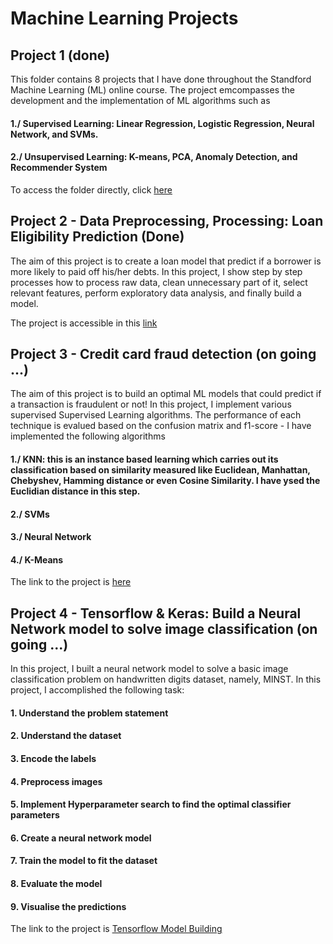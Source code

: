 # Machine Learning Projects

## Project 1 (done)
This folder contains 8 projects that I have done throughout the Standford Machine Learning (ML) online course. The project emcompasses the development and the implementation of ML algorithms such as

  #### 1./ Supervised Learning: Linear Regression, Logistic Regression, Neural Network, and SVMs. 
  #### 2./ Unsupervised Learning: K-means, PCA, Anomaly Detection, and Recommender System

To access the folder directly, click [here](https://github.com/adjanni/Machine_Learning_Projects/tree/master/8_ML_Projects_OCTAVE)

## Project 2 - Data Preprocessing, Processing: Loan Eligibility Prediction (Done)
The aim of this project is to create a loan model that predict if a borrower is more likely to paid off his/her debts. In this project, I show step by step processes how to process raw data, clean unnecessary part of it, select relevant features, perform exploratory data analysis, and finally build a model.

The project is accessible in this [link](https://github.com/adjanni/Machine_Learning_Projects/tree/master/DataPreprocessing_Predicting_Loan_Repayment)


## Project 3 - Credit card fraud detection (on going ...)
The aim of this project is to build an optimal ML models that could predict if a transaction is fraudulent or not! In this project, I implement various supervised Supervised Learning algorithms. The performance of each technique is evalued based on the confusion matrix and f1-score - I have implemented the following algorithms 
  #### 1./ KNN: this is an instance based learning which carries out its classification based on similarity measured like Euclidean, Manhattan, Chebyshev, Hamming distance or even Cosine Similarity. I have ysed the Euclidian distance in this step.
  #### 2./ SVMs
  #### 3./ Neural Network
  #### 4./ K-Means
  
The link to the project is [here](https://github.com/adjanni/Machine_Learning_Projects/tree/master/Credit_Card_Fraud_Detection)

## Project 4 - Tensorflow & Keras: Build a Neural Network model to solve image classification (on going ...)
In this project, I built a neural network model to solve a basic image classification problem on handwritten digits dataset, namely, MINST. In this project, I accomplished the following task:

  #### 1. Understand the problem statement
  #### 2. Understand the dataset
  #### 3. Encode the labels
  #### 4. Preprocess images
  #### 5. Implement Hyperparameter search to find the optimal classifier parameters
  #### 6. Create a neural network model
  #### 7. Train the model to fit the dataset
  #### 8. Evaluate the model
  #### 9. Visualise the predictions
  
The link to the project is [Tensorflow Model Building](https://github.com/adjanni/Machine_Learning_Projects/tree/master/TensorFlow_Keras_Projects/Image_classifcation_TF_Keras)
